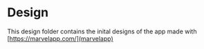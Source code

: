 # Design
This design folder contains the inital designs of the app made with [https://marvelapp.com/](marvelapp)
